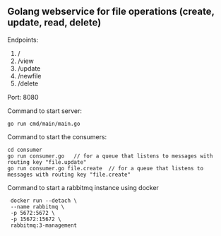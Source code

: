 ## Golang webservice for file operations (create, update, read, delete)

Endpoints:

1. /
2. /view
3. /update
4. /newfile
5. /delete

Port: 8080

Command to start server: 
```
go run cmd/main/main.go
```

Command to start the consumers:
```
cd consumer
go run consumer.go   // for a queue that listens to messages with routing key "file.update"
go run consumer.go file.create  // for a queue that listens to messages with routing key "file.create"
```


Command to start a rabbitmq instance using docker
```
 docker run --detach \
 --name rabbitmq \
 -p 5672:5672 \
 -p 15672:15672 \
 rabbitmq:3-management
```